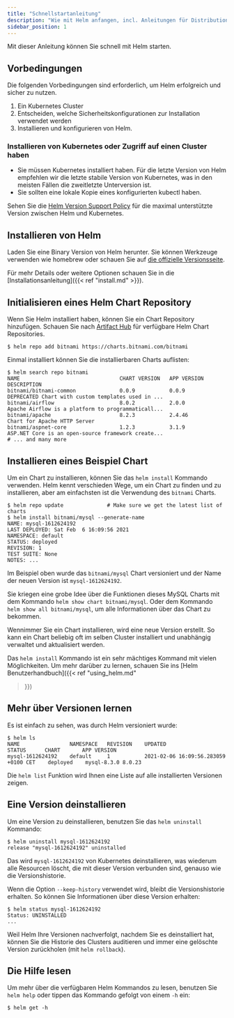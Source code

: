 ```yaml
---
title: "Schnellstartanleitung"
description: "Wie mit Helm anfangen, incl. Anleitungen für Distributionen, FAQs und Plugins."
sidebar_position: 1
---
```


Mit dieser Anleitung können Sie schnell mit Helm starten.

## Vorbedingungen

Die folgenden Vorbedingungen sind erforderlich, um Helm erfolgreich und sicher
zu nutzen.

1. Ein Kubernetes Cluster
2. Entscheiden, welche Sicherheitskonfigurationen zur Installation verwendet werden
3. Installieren und konfigurieren von Helm.

### Installieren von Kubernetes oder Zugriff auf einen Cluster haben

- Sie müssen Kubernetes installiert haben. Für die letzte Version von Helm
  empfehlen wir die letzte stabile Version von Kubernetes, was in den meisten
  Fällen die zweitletzte Unterversion ist.
- Sie sollten eine lokale Kopie eines konfigurierten kubectl haben.

Sehen Sie die [Helm Version Support Policy](https://helm.sh/docs/topics/version_skew/)
für die maximal unterstützte Version zwischen Helm und Kubernetes.

## Installieren von Helm

Laden Sie eine Binary Version von Helm herunter. Sie können Werkzeuge verwenden wie homebrew
oder schauen Sie auf [die offizielle Versionsseite](https://github.com/helm/helm/releases).

Für mehr Details oder weitere Optionen schauen Sie in die [Installationsanleitung]({{< ref
"install.md" >}}).

## Initialisieren eines Helm Chart Repository

Wenn Sie Helm installiert haben, können Sie ein Chart Repository hinzufügen. Schauen Sie nach
[Artifact Hub](https://artifacthub.io/packages/search?kind=0) für verfügbare Helm Chart
Repositories.

```console
$ helm repo add bitnami https://charts.bitnami.com/bitnami
```

Einmal installiert können Sie die installierbaren Charts auflisten:

```console
$ helm search repo bitnami
NAME                             	CHART VERSION	APP VERSION  	DESCRIPTION
bitnami/bitnami-common           	0.0.9        	0.0.9        	DEPRECATED Chart with custom templates used in ...
bitnami/airflow                  	8.0.2        	2.0.0        	Apache Airflow is a platform to programmaticall...
bitnami/apache                   	8.2.3        	2.4.46       	Chart for Apache HTTP Server
bitnami/aspnet-core              	1.2.3        	3.1.9        	ASP.NET Core is an open-source framework create...
# ... and many more
```

## Installieren eines Beispiel Chart

Um ein Chart zu installieren, können Sie das `helm install` Kommando verwenden.
Helm kennt verschieden Wege, um ein Chart zu finden und zu installieren, aber
am einfachsten ist die Verwendung des `bitnami` Charts.

```console
$ helm repo update              # Make sure we get the latest list of charts
$ helm install bitnami/mysql --generate-name
NAME: mysql-1612624192
LAST DEPLOYED: Sat Feb  6 16:09:56 2021
NAMESPACE: default
STATUS: deployed
REVISION: 1
TEST SUITE: None
NOTES: ...
```

Im Beispiel oben wurde das `bitnami/mysql` Chart versioniert und der Name
der neuen Version ist `mysql-1612624192`.

Sie kriegen eine grobe Idee über die Funktionen dieses MySQL Charts mit dem
Kommando `helm show chart bitnami/mysql`. Oder dem Kommando `helm show all bitnami/mysql`,
um alle Informationen über das Chart zu bekommen.

Wennimmer Sie ein Chart installieren, wird eine neue Version erstellt. So kann
ein Chart beliebig oft im selben Cluster installiert und unabhängig verwaltet und
aktualisiert werden.

Das `helm install` Kommando ist ein sehr mächtiges Kommand mit vielen Möglichkeiten.
Um mehr darüber zu lernen, schauen Sie ins [Helm Benutzerhandbuch]({{< ref "using_helm.md"
>}})

## Mehr über Versionen lernen

Es ist einfach zu sehen, was durch Helm versioniert wurde:

```console
$ helm ls
NAME            	NAMESPACE	REVISION	UPDATED                             	STATUS  	CHART      	APP VERSION
mysql-1612624192	default  	1       	2021-02-06 16:09:56.283059 +0100 CET	deployed	mysql-8.3.0	8.0.23
```

Die `helm list` Funktion wird Ihnen eine Liste auf alle installierten Versionen zeigen.

## Eine Version deinstallieren

Um eine Version zu deinstallieren, benutzen Sie das `helm uninstall` Kommando:

```console
$ helm uninstall mysql-1612624192
release "mysql-1612624192" uninstalled
```

Das wird `mysql-1612624192` von Kubernetes deinstallieren, was wiederum alle
Resourcen löscht, die mit dieser Version verbunden sind, genauso wie die Versionshistorie.

Wenn die Option `--keep-history` verwendet wird, bleibt die Versionshistorie erhalten.
So können Sie Informationen über diese Version erhalten:

```console
$ helm status mysql-1612624192
Status: UNINSTALLED
...
```

Weil Helm Ihre Versionen nachverfolgt, nachdem Sie es deinstalliert hat, können Sie
die Historie des Clusters auditieren und immer eine gelöschte Version zurückholen
(mit `helm rollback`).

## Die Hilfe lesen

Um mehr über die verfügbaren Helm Kommandos zu lesen, benutzen Sie `helm help` oder
tippen das Kommando gefolgt von einem `-h` ein:

```console
$ helm get -h
```
